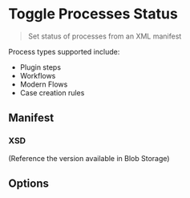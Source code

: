 # Toggle Processes Status

> Set status of processes from an XML manifest

Process types supported include:
- Plugin steps
- Workflows
- Modern Flows
- Case creation rules

## Manifest

### XSD

(Reference the version available in Blob Storage)

## Options